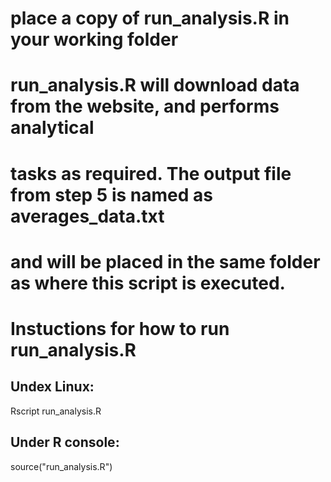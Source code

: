 # place a copy of run_analysis.R in your working folder
# run_analysis.R will download data from the website, and performs analytical 
# tasks as required. The output file from step 5 is named as averages_data.txt 
# and will be placed in the same folder as where this script is executed.

# Instuctions for how to run run_analysis.R 
## Undex Linux:
Rscript run_analysis.R
## Under R console:
source("run_analysis.R")


